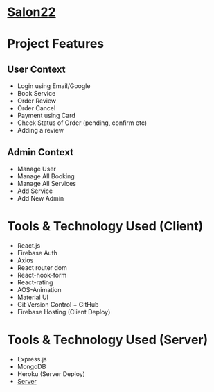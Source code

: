 # [Salon22]()

# Project Features

## User Context

- Login using Email/Google
- Book Service
- Order Review
- Order Cancel
- Payment using Card
- Check Status of Order (pending, confirm etc)
- Adding a review

## Admin Context

- Manage User
- Manage All Booking
- Manage All Services
- Add Service
- Add New Admin

# Tools & Technology Used (Client)

- React.js
- Firebase Auth
- Axios
- React router dom
- React-hook-form
- React-rating
- AOS-Animation
- Material UI
- Git Version Control + GitHub
- Firebase Hosting (Client Deploy)

# Tools & Technology Used (Server)

- Express.js
- MongoDB
- Heroku (Server Deploy)
- [Server](https://homelandproject-bb634.web.app/)
